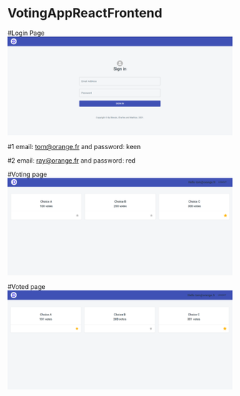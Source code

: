 # VotingAppReactFrontend

#Login Page
![Login Page](login_page.png)

#1 email: tom@orange.fr and password: keen

#2 email: ray@orange.fr and password: red

#Voting page
![Voting Page](main_page.png)


#Voted page
![Voting Page](main_page_voted.png)
